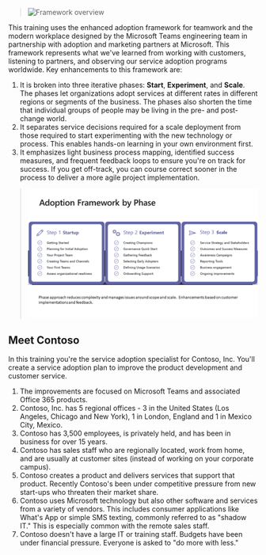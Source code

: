 >![Framework overview](../media/framework-overview.png)

This training uses the enhanced adoption framework for teamwork and the modern workplace designed by the Microsoft Teams engineering team in partnership with adoption and marketing partners at Microsoft. This framework represents what we've learned from working with customers, listening to partners, and observing our service adoption programs worldwide. Key enhancements to this framework are:

1. It is broken into three iterative phases: **Start**, **Experiment**, and **Scale**. The phases let organizations adopt services at different rates in different regions or segments of the business. The phases also shorten the time that individual groups of people may be living in the pre- and post-change world.
2. It separates service decisions required for a scale deployment from those required to start experimenting with the new technology or process. This enables hands-on learning in your own environment first. 
3. It emphasizes light business process mapping, identified success measures, and frequent feedback loops to ensure you're on track for success. If you get off-track, you can course correct sooner in the process to deliver a more agile project implementation.  
>![Phases of the adoption framework](../media/phases.png)

## Meet Contoso
In this training you're the service adoption specialist for Contoso, Inc. You'll create a service adoption plan to improve the product development and customer service. 

1. The improvements are focused on Microsoft Teams and associated Office 365 products.
2. Contoso, Inc. has 5 regional offices - 3 in the United States (Los Angeles, Chicago and New York), 1 in London, England and 1 in Mexico City, Mexico.
3. Contoso has 3,500 employees, is privately held, and has been in business for over 15 years.
4. Contoso has sales staff who are regionally located, work from home, and are usually at customer sites (instead of working on your corporate campus).  
5. Contoso creates a product and delivers services that support that product. Recently Contoso's been under competitive pressure from new start-ups who threaten their market share. 
6. Contoso uses Microsoft technology but also other software and services from a variety of vendors. This includes consumer applications like What's App or simple SMS texting, commonly referred to as "shadow IT." This is especially common with the remote sales staff.
7. Contoso doesn't have a large IT or training staff. Budgets have been under financial pressure. Everyone is asked to "do more with less."